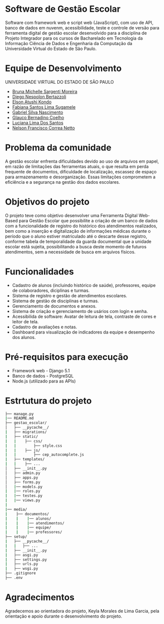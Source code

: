 # Software de Gestão Escolar

Software com framework web e script web (JavaScript), com uso de API, banco de dados em nuvenm, acessibilidade, teste e controle de versão para ferramenta digital de gestão escolar desenvolvido para a disciplina de Projeto Integrador para os cursos de Bacharelado em Tecnologia da Informação Ciência de Dados e Engenharia da Computação da Universidade Virtual do Estado de São Paulo.

# Equipe de Desenvolvimento

UNIVERSIDADE VIRTUAL DO ESTADO DE SÃO PAULO

* [Bruna Michelle Sargenti Moreira](https://github.com/BrunaMoreira100)
* [Diego Nespolon Bertazzoli](https://github.com/diegobertazzoli)
* [Elson Atushi Kondo](https://github.com/EAKUNIVESP)
* [Fabiana Santos Lima Sugamele](https://github.com/fabianasugamele)
* [Gabriel Silva Nascimento]()
* [Glauco Bernadino Coelho]()
* [Luciana Lima Dos Santos](https://github.com/lucianalds11)
* [Nelson Francisco Correa Netto](https://github.com/nelsoncorrea)

# Problema da comunidade

A gestão escolar enfrenta dificuldades devido ao uso de arquivos em papel, em razão de limitações das ferramentas atuais, o que resulta em perda frequente de documentos, dificuldade de localização, escassez de espaço para armazenamento e desorganização. Essas limitações comprometem a eficiência e a segurança na gestão dos dados escolares.

# Objetivos do projeto

O projeto teve como objetivo desenvolver uma Ferramenta Digital Web-Based para Gestão Escolar que possibilite a criação de um banco de dados com a funcionalidade de registro do histórico dos atendimentos realizados, bem como a inserção e digitalização de informações médicas durante o período que o aluno estiver matriculado até o descarte desse registro, conforme tabela de temporalidade da guarda documental que a unidade escolar está sujeita, possibilitando a busca deste  momento de futuros atendimentos, sem a necessidade de busca em arquivos físicos.

# Funcionalidades

* Cadastro de alunos (incluindo histórico de saúde), professores, equipe de colaboradores, diciplinas e turmas.
* Sistema de registro e gestão de atendimentos escolares.
* Sistema de gestão de disciplinas e turmas.
* Gerenciamento de documentos e anexos.
* Sistema de criação e gerenciamento de usários com login e senha.
* Acessibilida de software: Avatar de leitura de tela, contraste de cores e leitor de tela.
* Cadastro de avaliações e notas.
* Dashboard para visualização de indicadores da equipe e desempenho dos alunos.

# Pré-requisitos para execução

* Framework web - Django 5.1
* Banco de dados - PostgreSQL
* Node.js (utilizado para as APIs)

# Estrtutura do projeto

``` bash
├── manage.py
|── README.md
├── gestao_escolar/
│   ├── __pycache__/
|   ├── migrations/
|   ├── static/
|   |    ├── css/
|   |        ├── style.css
|   |    ├── js/
|   |        ├── cep_autocomplete.js
|   ├── templates/
|   |    ├── ...
│   ├── __init__.py
│   ├── admin.py
│   ├── apps.py
│   ├── forms.py
│   |── models.py
|   |── roles.py
|   |── testes.py
|   |── views.py
|
|── media/
|    ├── documentos/
|    |    |── alunos/
|    |    |── atendimentos/
|    |    |── equipe/
|    |    |── professores/
├── setup/
|   ├── __pycache__/
|   |   ├── ...
|   ├── __init__.py
|   ├── asgi.py
|   ├── settings.py
|   ├── urls.py
|   ├── wsgi.py
├── .gitignore
├── .env
```

# Agradecimentos

Agradecemos ao orientadora do projeto, Keyla Morales de Lima Garcia, pela orientação e apoio durante o desenvolvimento do projeto.
